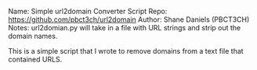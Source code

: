 Name:    Simple url2domain Converter Script
Repo:    https://github.com/pbct3ch/url2domain
Author:  Shane Daniels (PBCT3CH)
Notes:  url2domian.py will take in a file with URL strings and strip out the domain names.

This is a simple script that I wrote to remove domains from a text file that contained URLS.
